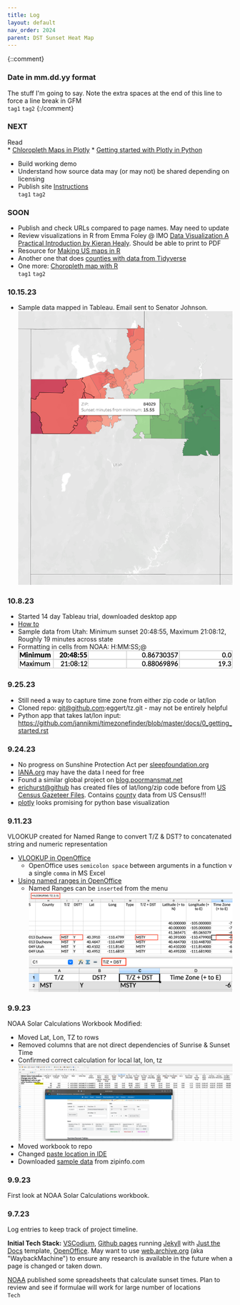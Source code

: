 ```yaml
---
title: Log
layout: default
nav_order: 2024
parent: DST Sunset Heat Map
---
```

{::comment}
### Date in mm.dd.yy format
The stuff I'm going to say. Note the extra spaces at the end of this line to force a line break in GFM   
`tag1` `tag2`
{:/comment}

### NEXT
Read    
    * [Chloropleth Maps in Plotly](https://plotly.com/python/choropleth-maps/)
    * [Getting started with Plotly in Python](https://plotly.com/python/getting-started/)

* Build working demo
* Understand how source data may (or may not) be shared depending on licensing
* Publish site [Instructions](https://docs.github.com/en/pages/getting-started-with-github-pages/unpublishing-a-github-pages-site)      
`tag1` `tag2`

### SOON
* Publish and check URLs compared to page names. May need to update
* Review visualizations in R from Emma Foley @ IMO [Data Visualization A Practical Introduction by Kieran Healy](https://socviz.co/). Should be able to print to PDF
* Resource for [Making US maps in R](https://datavizpyr.com/how-to-make-us-state-and-county-level-maps-in-r/)
* Another one that does [counties with data from Tidyverse](https://www.geeksforgeeks.org/how-to-create-state-and-county-maps-easily-in-r/)
* One more: [Choropleth map with R](https://r-graph-gallery.com/choropleth-map-in-r.html)    
`tag1` `tag2`

### 10.15.23
* Sample data mapped in Tableau. Email sent to Senator Johnson.
![Alt text](images/image-1.png)

### 10.8.23
* Started 14 day Tableau trial, downloaded desktop app
* [How to](https://kb.tableau.com/articles/howto/map-from-zip-codes)
* Sample data from Utah: Minimum sunset 20:48:55, Maximum 21:08:12, Roughly 19 minutes across state
* Formatting in cells from NOAA: H:MM:SS;@
![Alt text](images/image.png)

### 9.25.23
* Still need a way to capture time zone from either zip code or lat/lon
* Cloned repo: git@github.com:eggert/tz.git - may not be entirely helpful
* Python app that takes lat/lon input: https://github.com/jannikmi/timezonefinder/blob/master/docs/0_getting_started.rst

### 9.24.23
* No progress on Sunshine Protection Act per [sleepfoundation.org](https://www.sleepfoundation.org/sleep-news/latest-updates-daylight-saving-time-legislation-change)
* [IANA.org](https://data.iana.org/time-zones/tz-link.html#web) may have the data I need for free
* Found a similar global project on [blog.poormansmat.net](https://blog.poormansmath.net/the-time-it-takes-to-change-the-time/)
* [erichurst@github](https://gist.github.com/erichurst/7882666) has created files of lat/long/zip code before from [US Census Gazeteer Files](https://www.census.gov/geographies/reference-files/time-series/geo/gazetteer-files.html). Contains [county](https://www.census.gov/geographies/reference-files/time-series/geo/gazetteer-files.html) data from US Census!!!
* [plotly](https://plotly.com/python/choropleth-maps/) looks promising for python base visualization


### 9.11.23
VLOOKUP created for Named Range to convert T/Z & DST? to concatenated string and numeric representation
* [VLOOKUP in OpenOffice](https://wiki.openoffice.org/wiki/Documentation/How_Tos/Calc:_VLOOKUP_function)
    * OpenOffice uses `semicolon space` between arguments in a function v a single `comma` in MS Excel
* [Using named ranges in OpenOffice](https://forum.openoffice.org/en/forum/viewtopic.php?t=2840)
    * Named Ranges can be `inserted` from the menu
![Alt text](images/DSTY.png)
![Alt text](images/range.png)


### 9.9.23
NOAA Solar Calculations Workbook Modified:
* Moved Lat, Lon, TZ to rows
* Removed columns that are not direct dependencies of Sunrise & Sunset Time
* Confirmed correct calculation for local lat, lon, tz   
![Alt text](images/proof1.png)
* Moved workbook to repo
* Changed [paste location in IDE](https://stackoverflow.com/questions/75831497/how-can-i-paste-images-into-my-markdown-files-in-vs-code)
* Downloaded [sample data](https://zipinfo.com/samples/z5llsam.txt) from zipinfo.com


### 9.9.23
First look at NOAA Solar Calculations workbook.

### 9.7.23
Log entries to keep track of project timeline. 

**Initial Tech Stack:** [VSCodium](https://vscodium.com), [Github pages](https://pages.github.com) running [Jekyll](https://jekyllrb.com) with [Just the Docs](https://just-the-docs.github.io/just-the-docs/) template, [OpenOffice](https://www.openoffice.org). May want to use [web.archive.org](https://web.archive.org) (aka "WaybackMachine") to ensure any research is available in the future when a page is changed or taken down.   

[NOAA](https://gml.noaa.gov/grad/solcalc/calcdetails.html) published some spreadsheets that calculate sunset times. Plan to review and see if formulae will work for large number of locations   
`Tech`